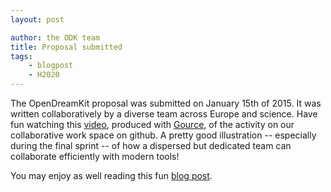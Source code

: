 ```yaml
---
layout: post

author: the ODK team
title: Proposal submitted
tags:
    - blogpost
    - H2020
---
```


The OpenDreamKit proposal was submitted on January 15th of 2015.
It was written collaboratively by a diverse team
across Europe and science. Have fun watching this
[video](https://www.youtube.com/watch?v=kM9zcfRtOqo), produced with
[Gource](https://code.google.com/p/gource/), of the activity on our
collaborative work space on github. A pretty good illustration --
especially during the final sprint -- of how a dispersed but dedicated
team can collaborate efficiently with modern tools!

You may enjoy as well reading this fun [blog
post](http://inverseprobability.com/2015/01/14/open-collaborative-grant-writing/).
